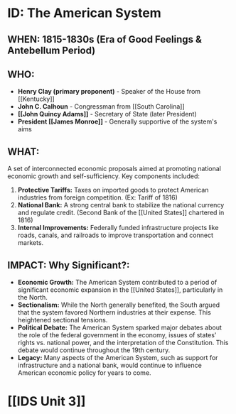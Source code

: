 # ID: The American System
## WHEN: 1815-1830s (Era of Good Feelings & Antebellum Period)

## WHO: 
* **Henry Clay (primary proponent)** - Speaker of the House from [[Kentucky]]
* **John C. Calhoun** - Congressman from [[South Carolina]]
* **[[John Quincy Adams]]** - Secretary of State (later President)
* **President [[James Monroe]]** - Generally supportive of the system's aims

## WHAT: 
A set of interconnected economic proposals aimed at promoting national economic growth and self-sufficiency. Key components included:

1. **Protective Tariffs:**  Taxes on imported goods to protect American industries from foreign competition. (Ex: Tariff of 1816)
2. **National Bank:** A strong central bank to stabilize the national currency and regulate credit. (Second Bank of the [[United States]] chartered in 1816) 
3. **Internal Improvements:**  Federally funded infrastructure projects like roads, canals, and railroads to improve transportation and connect markets.

## IMPACT: Why Significant?: 

* **Economic Growth:** The American System contributed to a period of significant economic expansion in the [[United States]], particularly in the North.
* **Sectionalism:** While the North generally benefited, the South argued that the system favored Northern industries at their expense. This heightened sectional tensions.
* **Political Debate:** The American System sparked major debates about the role of the federal government in the economy, issues of states' rights vs. national power, and the interpretation of the Constitution. This debate would continue throughout the 19th century. 
* **Legacy:** Many aspects of the American System, such as support for infrastructure and a national bank, would continue to influence American economic policy for years to come. 

# [[IDS Unit 3]]